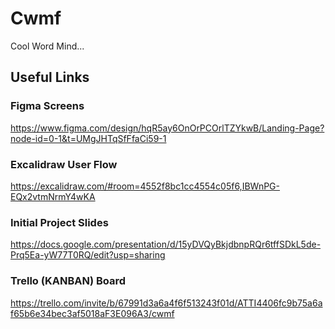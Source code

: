 # Cwmf
Cool Word Mind...

## Useful Links
### Figma Screens
https://www.figma.com/design/hqR5ay6OnOrPCOrlTZYkwB/Landing-Page?node-id=0-1&t=UMgJHTqSfFfaCi59-1

### Excalidraw User Flow
https://excalidraw.com/#room=4552f8bc1cc4554c05f6,IBWnPG-EQx2vtmNrmY4wKA

### Initial Project Slides
https://docs.google.com/presentation/d/15yDVQyBkjdbnpRQr6tffSDkL5de-Prq5Ea-yW77T0RQ/edit?usp=sharing

### Trello (KANBAN) Board
https://trello.com/invite/b/67991d3a6a4f6f513243f01d/ATTI4406fc9b75a6af65b6e34bec3af5018aF3E096A3/cwmf 
